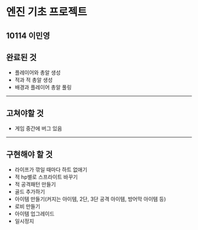 # 엔진 기초 프로젝트
**10114 이민영**
---
## 완료된 것
  * 플레이어와 총알 생성
  * 적과 적 총알 생성
  * 배경과 플레이어 총알 풀링
---
## 고쳐야할 것
  * 게임 중간에 버그 있음
  
---
## 구현해야 할 것
  * 라이프가 깎일 때마다 하트 없애기
  * 적 hp별로 스프라이트 바꾸기
  * 적 공격패턴 만들기
  * 골드 추가하기
  * 아이템 만들기(커지는 아이템, 2단, 3단 공격 아이템, 방어막 아이템 등)
  * 로비 만들기
  * 아이템 업그레이드
  * 일시정지
